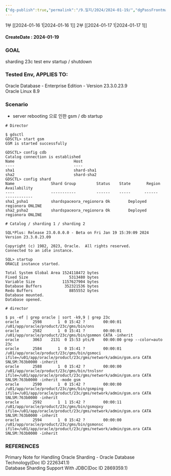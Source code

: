 ```yaml
---
{"dg-publish":true,"permalink":"/9.일지/2024/2024-01-19/","dgPassFrontmatter":true,"noteIcon":""}
---
```



1부 [[2024-01-16 1\|2024-01-16 1]]
2부 [[2024-01-17 1\|2024-01-17 1]]
#### CreateDate : 2024-01-19

### GOAL
sharding 23c test env startup / shutdown
### Tested Env, APPLIES TO:
Oracle Database - Enterprise Edition - Version 23.3.0.23.9  
Oracle Linux 8.9

### Scenario
- server rebooting 으로 인한 gsm / db startup
```
# Director

$ gdsctl
GDSCTL> start gsm
GSM is started successfully

GDSCTL> config cdb
Catalog connection is established
Name                          Host
----                          ----
sha1                          shard-sha1
sha2                          shard-sha2
GDSCTL> config shard
Name                Shard Group         Status    State       Region    Availability
----                -----------         ------    -----      ------    ------------
sha1_psha1          shardspaceora_regionora Ok        Deployed    regionora ONLINE
sha2_psha2          shardspaceora_regionora Ok        Deployed    regionora ONLINE

# Catalog / sharding 1 / sharding 2

SQL*Plus: Release 23.0.0.0.0 - Beta on Fri Jan 19 15:39:09 2024
Version 23.3.0.23.09

Copyright (c) 1982, 2023, Oracle.  All rights reserved.
Connected to an idle instance.

SQL> startup
ORACLE instance started.

Total System Global Area 1524118472 bytes
Fixed Size                  5313480 bytes
Variable Size            1157627904 bytes
Database Buffers          352321536 bytes
Redo Buffers                8855552 bytes
Database mounted.
Database opened.
```

```
# director

$ ps -ef | grep oracle | sort -k9,9 | grep 23c
oracle      2598       1  0 15:42 ?        00:00:01 /u01/app/oracle/product/23c/gms/bin/ons
oracle      2582       1  0 15:41 ?        00:00:01 /u01/app/oracle/product/23c/gms/bin/gsmmon CATA -inherit
oracle      3063    2131  0 15:53 pts/0    00:00:00 grep --color=auto 23c
oracle      2584       1  0 15:41 ?        00:00:01 /u01/app/oracle/product/23c/gms/bin/gsmoci ifile=/u01/app/oracle/product/23c/gms/network/admin/gsm.ora CATA SNLSM:763b0000 -inherit
oracle      2588       1  0 15:42 ?        00:00:00 /u01/app/oracle/product/23c/gms/bin/tnslsnr ifile=/u01/app/oracle/product/23c/gms/network/admin/gsm.ora CATA SNLSM:763b0000 -inherit -mode gsm
oracle      2590       1  0 15:42 ?        00:00:00 /u01/app/oracle/product/23c/gms/bin/gsmping ifile=/u01/app/oracle/product/23c/gms/network/admin/gsm.ora CATA SNLSM:763b0000 -inherit
oracle      2592       1  1 15:42 ?        00:00:11 /u01/app/oracle/product/23c/gms/bin/gsmopxy ifile=/u01/app/oracle/product/23c/gms/network/admin/gsm.ora CATA SNLSM:763b0000 -inherit
oracle      2594       1  0 15:42 ?        00:00:00 /u01/app/oracle/product/23c/gms/bin/gsmonsc ifile=/u01/app/oracle/product/23c/gms/network/admin/gsm.ora CATA SNLSM:763b0000 -inherit
```


### REFERENCES
Primary Note for Handling Oracle Sharding - Oracle Database Technology(Doc ID 2226341.1)  
Database Sharding Support With JDBC(Doc ID 2869359.1)

